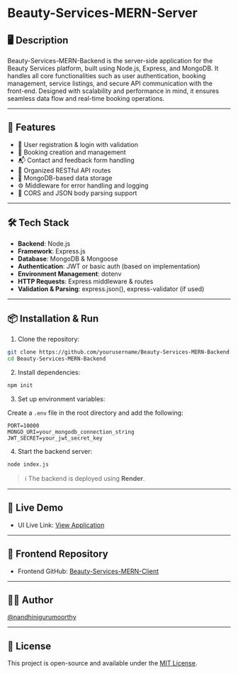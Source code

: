 # Beauty-Services-MERN-Server

## 🖥️ Description

Beauty-Services-MERN-Backend is the server-side application for the Beauty Services platform, built using Node.js, Express, and MongoDB. It handles all core functionalities such as user authentication, booking management, service listings, and secure API communication with the front-end. Designed with scalability and performance in mind, it ensures seamless data flow and real-time booking operations.

---

## 🚀 Features

- 🔐 User registration & login with validation  
- 📆 Booking creation and management  
- 📬 Contact and feedback form handling  
- 📁 Organized RESTful API routes  
- 🧾 MongoDB-based data storage  
- ⚙️ Middleware for error handling and logging  
- 🔄 CORS and JSON body parsing support  

---

## 🛠️ Tech Stack

- **Backend**: Node.js  
- **Framework**: Express.js  
- **Database**: MongoDB & Mongoose  
- **Authentication**: JWT or basic auth (based on implementation)  
- **Environment Management**: dotenv  
- **HTTP Requests**: Express middleware & routes  
- **Validation & Parsing**: express.json(), express-validator (if used)

---

## 📦 Installation & Run

1. Clone the repository:

```bash
git clone https://github.com/yourusername/Beauty-Services-MERN-Backend.git
cd Beauty-Services-MERN-Backend
```

2. Install dependencies:

```bash
npm init
```

3. Set up environment variables:

Create a `.env` file in the root directory and add the following:

```env
PORT=10000
MONGO_URI=your_mongodb_connection_string
JWT_SECRET=your_jwt_secret_key
```

4. Start the backend server:

```bash
node index.js
```

> ℹ️ The backend is deployed using **Render**.

---
## 🔗 Live Demo

- UI Live Link: [View Application](https://glam-on-go-beauty-services-mern-app.netlify.app/)

---

## 🔗 Frontend Repository

- Frontend GitHub: [Beauty-Services-MERN-Client](https://github.com/nandhinigurumoorthyy/Beauty-Services-MERN-Client)

---

## 🙋‍♀️ Author

[@nandhinigurumoorthy](https://github.com/nandhinigurumoorthyy)

---

## 📄 License

This project is open-source and available under the [MIT License](LICENSE).
